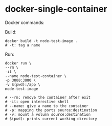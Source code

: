 # docker-single-container

Docker commands:

Build:
```
docker build -t node-test-image .
# -t: tag a name
```

Run:
```
docker run \
--rm \
-it \
--name node-test-container \
-p 3000:3000 \
-v $(pwd):/app \
node-test-image

# --rm: remove the container after exit
# -it: open interective shell
# --name: give a name to the container
# -p: mapping the ports source:destination
# -v: mount a volumn source:destination
# $(pwd): prints current working directory 
```